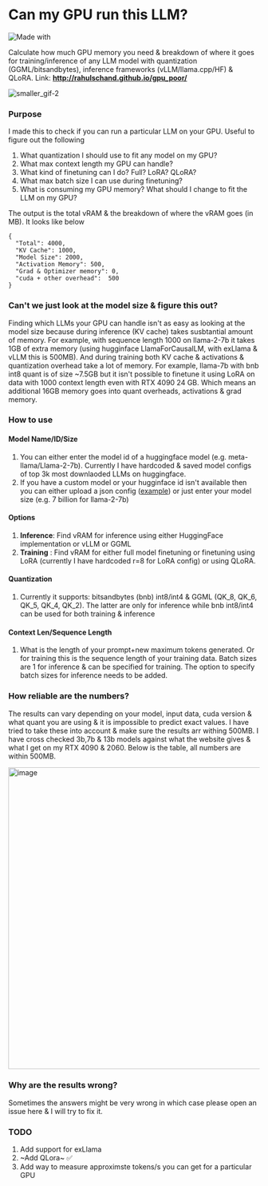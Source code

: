 # Can my GPU run this LLM?

![Made with](https://img.shields.io/badge/logo-javascript-blue?logo=javascript)

Calculate how much GPU memory you need &amp; breakdown of where it goes for training/inference of any LLM model with quantization (GGML/bitsandbytes), inference frameworks (vLLM/llama.cpp/HF) & QLoRA. Link: **http://rahulschand.github.io/gpu_poor/**



![smaller_gif-2](https://github.com/RahulSChand/gpu_poor/assets/16897807/980047e9-cf89-4764-8576-aaf842ea83d1)





### Purpose

I made this to check if you can run a particular LLM on your GPU. Useful to figure out the following
1. What quantization I should use to fit any model on my GPU?
2. What max context length my GPU can handle?
3. What kind of finetuning can I do? Full? LoRA? QLoRA?
4. What max batch size I can use during finetuning?
5. What is consuming my GPU memory? What should I change to fit the LLM on my GPU?

The output is the total vRAM & the breakdown of where the vRAM goes (in MB). It looks like below

```     
{
  "Total": 4000,
  "KV Cache": 1000,
  "Model Size": 2000,
  "Activation Memory": 500,
  "Grad & Optimizer memory": 0,
  "cuda + other overhead":  500
}
```
### Can't we just look at the model size & figure this out?

Finding which LLMs your GPU can handle isn't as easy as looking at the model size because during inference (KV cache) takes susbtantial amount of memory. For example, with sequence length 1000 on llama-2-7b it takes 1GB of extra memory (using hugginface LlamaForCausalLM, with exLlama & vLLM this is 500MB). And during training both KV cache & activations & quantization overhead take a lot of memory. For example, llama-7b with bnb int8 quant is of size ~7.5GB but it isn't possible to finetune it using LoRA on data with 1000 context length even with RTX 4090 24 GB. Which means an additional 16GB memory goes into quant overheads, activations & grad memory.
 
### How to use

#### Model Name/ID/Size

1. You can either enter the model id of a huggingface model (e.g. meta-llama/Llama-2-7b). Currently I have hardcoded & saved model configs of top 3k most downlaoded LLMs on huggingface.
2. If you have a custom model or your hugginface id isn't available then you can either upload a json config ([example]( https://huggingface.co/codellama/CodeLlama-7b-hf/blob/main/config.json)) or just enter your model size (e.g. 7 billion for llama-2-7b)

#### Options
1. **Inference**: Find vRAM for inference using either HuggingFace implementation or vLLM or GGML
2. **Training** : Find vRAM for either full model finetuning or finetuning using LoRA (currently I have hardcoded r=8 for LoRA config) or using QLoRA.

#### Quantization
1. Currently it supports: bitsandbytes (bnb) int8/int4 & GGML (QK_8, QK_6, QK_5, QK_4, QK_2). The latter are only for inference while bnb int8/int4 can be used for both training & inference

#### Context Len/Sequence Length
1. What is the length of your prompt+new maximum tokens generated. Or for training this is the sequence length of your training data. Batch sizes are 1 for inference & can be specified for training. The option to specify batch sizes for inference needs to be added.




### How reliable are the numbers?
The results can vary depending on your model, input data, cuda version & what quant you are using & it is impossible to predict exact values. I have tried to take these into account & make sure the results arr withing 500MB. I have cross checked 3b,7b & 13b models against what the website gives & what I get on my RTX 4090 & 2060. Below is the table, all numbers are within 500MB.

<img width="604" alt="image" src="https://github.com/RahulSChand/gpu_poor/assets/16897807/3d49a422-f174-4537-b5fa-42adc4b15a89">


### Why are the results wrong?
Sometimes the answers might be very wrong in which case please open an issue here & I will try to fix it.

### TODO
1. Add support for exLlama
2. ~Add QLora~ ✅
3. Add way to measure approximste tokens/s you can get for a particular GPU
